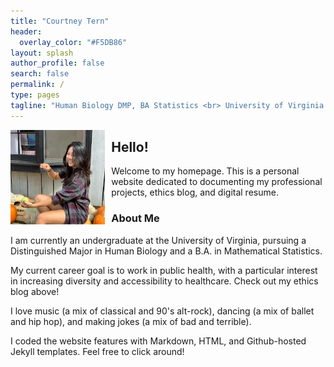 ```yaml
---
title: "Courtney Tern"
header:
  overlay_color: "#F5DB86"
layout: splash
author_profile: false
search: false
permalink: /
type: pages
tagline: "Human Biology DMP, BA Statistics <br> University of Virginia '22"
---
```


  <img src="/assets/images/pumpkin.JPG" alt="Courtney in a pumpkin patch"
   style="float:left;margin-right:10px;max-width:30%;height:auto;">

## Hello!
  Welcome to my homepage. This is a personal website dedicated to documenting my professional projects, ethics blog, and digital resume.

### About Me
  I am currently an undergraduate at the University of Virginia, pursuing a Distinguished Major in Human Biology and a B.A. in Mathematical Statistics.

  My current career goal is to work in public health, with a particular interest in increasing diversity and accessibility to healthcare. Check out my ethics blog above!

  I love music (a mix of classical and 90's alt-rock), dancing (a mix of ballet and hip hop), and making jokes (a mix of bad and terrible).

  I coded the website features with Markdown, HTML, and Github-hosted Jekyll templates. Feel free to click around!
